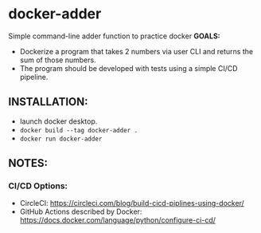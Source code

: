 # docker-adder

Simple command-line adder function to practice docker **GOALS:**

- Dockerize a program that takes 2 numbers via user CLI and returns the sum of
  those numbers.
- The program should be developed with tests using a simple CI/CD pipeline.

## INSTALLATION:

- launch docker desktop.
- `docker build --tag docker-adder .`
- `docker run docker-adder`

## NOTES:

### CI/CD Options:

- CircleCI: https://circleci.com/blog/build-cicd-piplines-using-docker/
- GitHub Actions described by Docker:
  https://docs.docker.com/language/python/configure-ci-cd/
